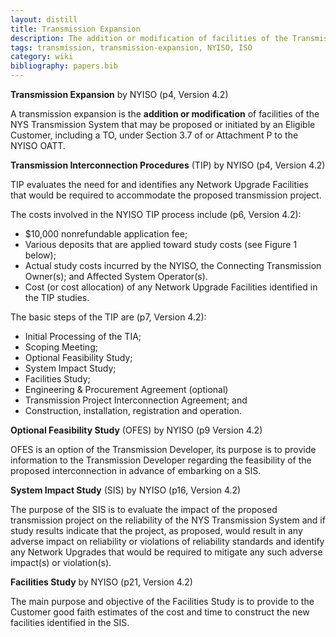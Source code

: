 ```yaml
---
layout: distill
title: Transmission Expansion
description: The addition or modification of facilities of the Transmission System.
tags: transmission, transmission-expansion, NYISO, ISO
category: wiki
bibliography: papers.bib
---
```


**Transmission Expansion** by NYISO <d-cite key="nyiso2023tei"></d-cite> (p4, Version 4.2)

A transmission expansion is the **addition or modification** of facilities of the NYS Transmission System that may be proposed or initiated by an Eligible Customer, including a TO, under Section 3.7 of or Attachment P to the NYISO OATT.

**Transmission Interconnection Procedures** (TIP) by NYISO <d-cite key="nyiso2023tei"></d-cite> (p4, Version 4.2)

TIP evaluates the need for and identifies any Network Upgrade Facilities that would be required to
accommodate the proposed transmission project.

The costs involved in the NYISO TIP process include <d-cite key="nyiso2023tei"></d-cite> (p6, Version 4.2):

- $10,000 nonrefundable application fee;
- Various deposits that are applied toward study costs (see Figure 1 below);
- Actual study costs incurred by the NYISO, the Connecting Transmission Owner(s); and Affected System Operator(s).
- Cost (or cost allocation) of any Network Upgrade Facilities identified in the TIP studies.

The basic steps of the TIP are <d-cite key="nyiso2023tei"></d-cite> (p7, Version 4.2):

- Initial Processing of the TIA;
- Scoping Meeting;
- Optional Feasibility Study;
- System Impact Study;
- Facilities Study;
- Engineering & Procurement Agreement (optional)
- Transmission Project Interconnection Agreement; and
- Construction, installation, registration and operation.

**Optional Feasibility Study** (OFES) by NYISO <d-cite key="nyiso2023tei"></d-cite> (p9 Version 4.2)

OFES is an option of the Transmission Developer, its purpose is to provide information to the Transmission Developer regarding the feasibility of the proposed interconnection in advance of embarking on a SIS.

**System Impact Study** (SIS) by NYISO <d-cite key="nyiso2023tei"></d-cite> (p16, Version 4.2)

The purpose of the SIS is to evaluate the impact of the proposed transmission project on the reliability of the NYS Transmission System and if study results indicate that the project, as proposed, would result in any adverse impact on reliability or violations of reliability standards and identify any Network Upgrades that would be required to mitigate any such adverse impact(s) or violation(s).

**Facilities Study** by NYISO <d-cite key="nyiso2023tei"></d-cite> (p21, Version 4.2)

The main purpose and objective of the Facilities Study is to provide to the Customer good faith estimates of the cost and time to construct the new facilities identified in the SIS.
